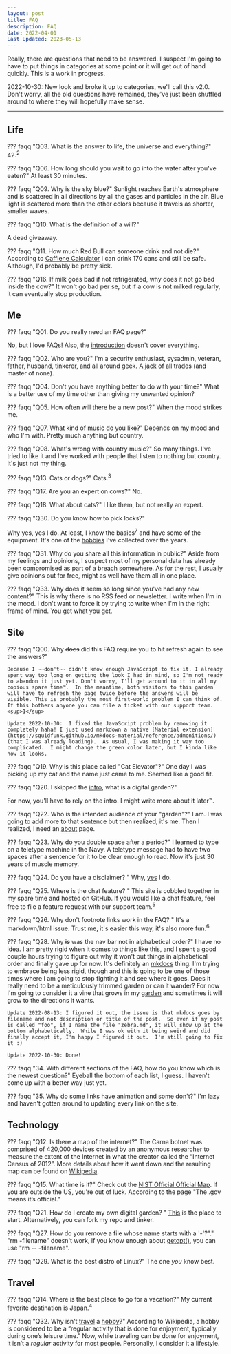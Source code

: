```yaml
---
layout: post
title: FAQ
description: FAQ
date: 2022-04-01
Last Updated: 2023-05-13
---
```


Really, there are questions that need to be answered. I suspect I'm going to have to put things in categories at some point or it will get out of hand quickly.  This is a work in progress.

2022-10-30: New look and broke it up to categories, we'll call this v2.0.  Don't worry, all the old questions have remained, they've just been shuffled around to where they will hopefully make sense.

***

## Life

??? faqq "Q03. What is the answer to life, the universe and everything?"
    42.<sup>2</sup>

??? faqq "Q06. How long should you wait to go into the water after you've eaten?"
    At least 30 minutes.

??? faqq "Q09. Why is the sky blue?"
    Sunlight reaches Earth's atmosphere and is scattered in all directions by all the gases and particles in the air. Blue light is scattered more than the other colors because it travels as shorter, smaller waves.

??? faqq "Q10. What is the definition of a will?"
    <div id="Q10"></div>A dead giveaway.

??? faqq "Q11. How much Red Bull can someone drink and not die?"
    According to [Caffiene Calculator](https://www.caffeineinformer.com/death-by-caffeine") I can drink 170 cans and still be safe.  Although, I'd probably be pretty sick.

??? faqq "Q16. If milk goes bad if not refrigerated, why does it not go bad inside the cow?"
    It won't go bad per se, but if a cow is not milked regularly, it can eventually stop production.


## Me

??? faqq "Q01. Do you really need an FAQ page?"
    <div id="Q01">No, but I love FAQs!  Also, the [introduction](/) doesn't cover everything.

??? faqq "Q02. Who are you?"
    I'm a security enthusiast, sysadmin, veteran, father, husband, tinkerer, and all around geek. A jack of all trades (and master of none).

??? faqq "Q04. Don't you have anything better to do with your time?"
    What is a better use of my time other than giving my unwanted opinion?

??? faqq "Q05. How often will there be a new post?"
    When the mood strikes me.

??? faqq "Q07. What kind of music do you like?"
    Depends on my mood and who I'm with.  Pretty much anything but country.

??? faqq "Q08. What's wrong with country music?"
    So many things. I've tried to like it and I've worked with people that listen to nothing but country. It's just not my thing.

??? faqq "Q13. Cats or dogs?"
    Cats.<sup>3</sup>

??? faqq "Q17. Are you an expert on cows?"
    No.

??? faqq "Q18. What about cats?"
    I like them, but not really an expert.

??? faqq "Q30. Do you know how to pick locks?"
    <div id="Q30"></div>Why yes, yes I do. At least, I know the basics<sup>7</sup> and have some of the equipment.  It's one of the [hobbies](/hobbies/) I've collected over the years.

??? faqq "Q31. Why do you share all this information in public?"
    Aside from my feelings and opinions, I suspect most of my personal data has already been compromised as part of a breach somewhere.  As for the rest, I usually give opinions out for free, might as well have them all in one place.

??? faqq "Q33. Why does it seem so long since you've had any new content?"
    This is why there is no RSS feed or newsletter.  I write when I'm in the mood.  I don't want to force it by trying to write when I'm in the right frame of mind.  You get what you get. 

## Site

??? faqq "Q00. Why ~~does~~ did this FAQ require you to hit refresh again to see the answers?"

    Because I ~~don't~~ didn't know enough JavaScript to fix it. I already spent way too long on getting the look I had in mind, so I'm not ready to abandon it just yet. Don't worry, I'll get around to it in all my copious spare time™.  In the meantime, both visitors to this garden will have to refresh the page twice before the answers will be visible. This is probably the most first-world problem I can think of. If this bothers anyone you can file a ticket with our support team.<sup>1</sup>

    Update 2022-10-30:  I fixed the JavaScript problem by removing it completely haha! I just used markdown a native [Material extension](https://squidfunk.github.io/mkdocs-material/reference/admonitions/) (that I was already loading).  As usual, I was making it way too complicated.  I might change the green color later, but I kinda like how it looks.

??? faqq "Q19. Why is this place called "Cat Elevator"?"
    One day I was picking up my cat and the name just came to me.  Seemed like a good fit.

??? faqq "Q20. I skipped the [intro](/), what is a digital garden?"
    <div id="Q20"></div> For now, you'll have to rely on the intro. I might write more about it later™.

??? faqq "Q22. Who is the intended audience of your "garden"?"
    I am.  I was going to add more to that sentence but then realized, it's me. Then I realized, I need an [about](/about/) page.

??? faqq "Q23. Why do you double space after a period?"
    I learned to type on a teletype machine in the Navy.  A teletype message had to have two spaces after a sentence for it to be clear enough to read.  Now it's just 30 years of muscle memory.

??? faqq "Q24. Do you have a disclaimer? "
    Why, [yes](/about/) I do.

??? faqq "Q25. Where is the chat feature? "
    This site is cobbled together in my spare time and hosted on GitHub. If you would like a chat feature, feel free to file a feature request with our support team.<sup>5</sup>

??? faqq "Q26. Why don't footnote links work in the FAQ? "
    It's a markdown/html issue.  Trust me, it's easier this way, it's also more fun.<sup>6</sup>

??? faqq "Q28. Why ~~is~~ was the nav bar not in alphabetical order?"
    I have no idea.  I am pretty rigid when it comes to things like this, and I spent a good couple hours trying to figure out why it won't put things in alphabetical order and finally gave up for now.  It's definitely an [mkdocs](https://www.mkdocs.org) thing.  I'm trying to embrace being less rigid, though and this is going to be one of those times where I am going to stop fighting it and see where it goes.  Does it really need to be a meticulously trimmed garden or can it wander?  For now I'm going to consider it a vine that grows in my <a href="/" class="hvr-wobble-skew">garden</a> and sometimes it will grow to the directions it wants.

    Update 2022-08-13: I figured it out, the issue is that mkdocs goes by filename and not description or title of the post.  So even if my post is called "foo", if I name the file "zebra.md", it will show up at the bottom alphabetically.  While I was ok with it being weird and did finally accept it, I'm happy I figured it out.  I'm still going to fix it :)

    Update 2022-10-30: Done!

??? faqq "34. With different sections of the FAQ, how do you know which is the newest question?"
    Eyeball the bottom of each list, I guess.  I haven't come up with a better way just yet.

??? faqq "35. Why do some links have animation and some don't?"
    I'm lazy and haven't gotten around to updating every link on the site. 

## Technology

??? faqq "Q12. Is there a map of the internet?"
    The Carna botnet was comprised of 420,000 devices created by an anonymous researcher to measure the extent of the Internet in what the creator called the “Internet Census of 2012”.  More details about how it went down and the resulting map can be found on [Wikipedia](https://en.wikipedia.org/wiki/Carna_botnet).

??? faqq "Q15. What time is it?"
    Check out the [NIST Official Official Map](https://www.time.gov/).  If you are outside the US, you're out of luck.  According to the page "The .gov means it’s official."

??? faqq "Q21. How do I create my own digital garden? "
    [This](https://lyz-code.github.io/blue-book/#make-your-own-digital-garden) is the place to start.  Alternatively, you can fork my repo and tinker.

??? faqq "Q27. How do you remove a file whose name starts with a '-'?"."
    "rm -filename" doesn't work, if you know enough about [getopt()](/tech/unix/getopts/)</a>, you can use "rm -- -filename".

??? faqq "Q29. What is the best distro of Linux?"
    The one *you* know best.



## Travel

??? faqq "Q14. Where is the best place to go for a vacation?"
    My current favorite destination is Japan.<sup>4</sup>

??? faqq "Q32. Why isn't [travel](/travel/) a [hobby](/hobbies/)?"
    According to Wikipedia, a hobby is considered to be a “regular activity that is done for enjoyment, typically during one’s leisure time.” Now, while traveling can be done for enjoyment, it isn’t a *regular* activity for most people. Personally, I consider it a lifestyle. 



[^Q00]: [Q00] To reach our support team, please use the chat feature.
[^Q03]: [Q03] From Hitchhiker's Guide to the Galaxy by Douglas Adams.
[^Q13]: [Q13] I started out as a dog person, but I've had good luck with cats.
[^Q14]: [Q14] I haven't been *everywhere* yet.
[^Q25]: [Q25] See footnote for Q00 above.
[^Q26]: [Q26] Fun, as in, not my problem.
[^Q30]: [Q30] I've picked a Master Lock #3 -> #6 and a few others.  Best thing to do while on a long call!
